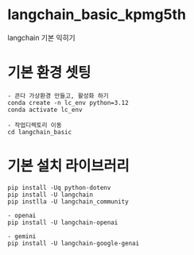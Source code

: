 # langchain_basic_kpmg5th
langchain 기본 익히기

# 기본 환경 셋팅
```
- 콘다 가상환경 만들고, 활성화 하기
conda create -n lc_env python=3.12
conda activate lc_env

- 작업디렉토리 이동
cd langchain_basic
```

# 기본 설치 라이브러리
```
pip install -Uq python-dotenv
pip install -U langchain 
pip instlla -U langchain_community

- openai 
pip install -U langchain-openai 

- gemini
pip install -U langchain-google-genai

```


